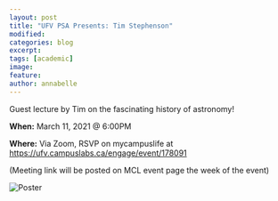 ```yaml
---
layout: post
title: "UFV PSA Presents: Tim Stephenson"
modified:
categories: blog
excerpt: 
tags: [academic]
image:
feature:  
author: annabelle
---
```


Guest lecture by Tim on the fascinating history of astronomy!

<b>When:</b> March 11, 2021 @ 6:00PM

<b>Where:</b> Via Zoom, RSVP on mycampuslife at <a href="https://ufv.campuslabs.ca/engage/event/178091">https://ufv.campuslabs.ca/engage/event/178091</a>

(Meeting link will be posted on MCL event page the week of the event)

![Poster](http://www.ufvpsa.com/images/HistoryofAstroPOSTER.jpg)
